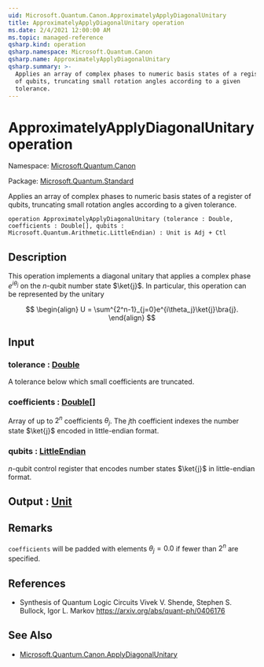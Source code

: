 ```yaml
---
uid: Microsoft.Quantum.Canon.ApproximatelyApplyDiagonalUnitary
title: ApproximatelyApplyDiagonalUnitary operation
ms.date: 2/4/2021 12:00:00 AM
ms.topic: managed-reference
qsharp.kind: operation
qsharp.namespace: Microsoft.Quantum.Canon
qsharp.name: ApproximatelyApplyDiagonalUnitary
qsharp.summary: >-
  Applies an array of complex phases to numeric basis states of a register
  of qubits, truncating small rotation angles according to a given
  tolerance.
---
```


# ApproximatelyApplyDiagonalUnitary operation

Namespace: [Microsoft.Quantum.Canon](xref:Microsoft.Quantum.Canon)

Package: [Microsoft.Quantum.Standard](https://nuget.org/packages/Microsoft.Quantum.Standard)


Applies an array of complex phases to numeric basis states of a registerof qubits, truncating small rotation angles according to a giventolerance.

```qsharp
operation ApproximatelyApplyDiagonalUnitary (tolerance : Double, coefficients : Double[], qubits : Microsoft.Quantum.Arithmetic.LittleEndian) : Unit is Adj + Ctl
```


## Description

This operation implements a diagonal unitary that applies a complex phase$e^{i \theta_j}$ on the $n$-qubit number state $\ket{j}$.In particular, this operation can be represented by the unitary$$\begin{align}U = \sum^{2^n-1}_{j=0}e^{i\theta_j}\ket{j}\bra{j}.\end{align}$$

## Input

### tolerance : [Double](xref:microsoft.quantum.lang-ref.double)

A tolerance below which small coefficients are truncated.


### coefficients : [Double](xref:microsoft.quantum.lang-ref.double)[]

Array of up to $2^n$ coefficients $\theta_j$. The $j$th coefficientindexes the number state $\ket{j}$ encoded in little-endian format.


### qubits : [LittleEndian](xref:Microsoft.Quantum.Arithmetic.LittleEndian)

$n$-qubit control register that encodes number states $\ket{j}$ inlittle-endian format.



## Output : [Unit](xref:microsoft.quantum.lang-ref.unit)



## Remarks

`coefficients` will be padded with elements $\theta_j = 0.0$ iffewer than $2^n$ are specified.

## References

- Synthesis of Quantum Logic Circuits  Vivek V. Shende, Stephen S. Bullock, Igor L. Markov  https://arxiv.org/abs/quant-ph/0406176

## See Also

- [Microsoft.Quantum.Canon.ApplyDiagonalUnitary](xref:Microsoft.Quantum.Canon.ApplyDiagonalUnitary)